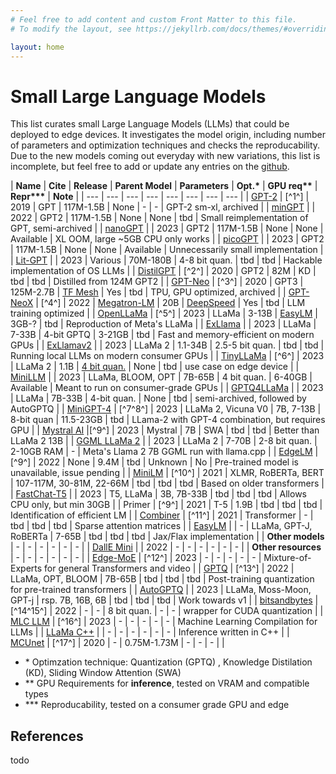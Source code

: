 ```yaml
---
# Feel free to add content and custom Front Matter to this file.
# To modify the layout, see https://jekyllrb.com/docs/themes/#overriding-theme-defaults

layout: home
---
```

<style>
    .wrapper {
        margin-left: 30px;
    }
    .home {
        width: 230%;
    }

    table th:first-of-type {
    width: 12%;
    }
    table th:nth-of-type(2) {
    width: 3%;
    }
    table th:nth-of-type(3) {
    width: 3%;
    }
    table th:nth-of-type(4) {
    width: 15%;
    }
    table th:nth-of-type(5) {
    width: 10%;
    }
    table th:nth-of-type(6) {
    width: 10%;
    }
    table th:nth-of-type(7) {
    width: 10%;
    }
    table th:nth-of-type(8) {
    width: 10%;
    }
    table th:nth-of-type(9) {
    width: 40%;
    }
</style>

# Small Large Language Models

This list curates small Large Language Models (LLMs) that could be deployed to edge devices. It investigates the model origin, including number of parameters and optimization techniques and checks the reproducability. Due to the new models coming out everyday with new variations, this list is incomplete, but feel free to add or update any entries on the [github](https://github.com/rvandernoort/SmallLLMs).

<div class="table-wrapper" markdown="block">

| **Name** | **Cite** | **Release** | **Parent Model** | **Parameters** | **Opt.\*** |  **GPU req\*\*** | **Repr\*\*\*** | **Note** |
| --- | --- | --- | --- | --- | --- | --- | --- |
| [GPT-2](https://github.com/openai/gpt-2) | [^1^] | 2019 | GPT | 117M-1.5B | None | - | - | GPT-2 sm-xl, archived |
| [minGPT](https://github.com/karpathy/minGPT) | | 2022 | GPT2 | 117M-1.5B | None |  None | tbd | Small reimplementation of GPT, semi-archived |
| [nanoGPT](https://github.com/karpathy/nanoGPT) | | 2023 | GPT2 | 117M-1.5B | None | None | Available | XL OOM, large ~5GB CPU only works |
| [picoGPT](https://github.com/jaymody/picoGPT) | | 2023 | GPT2 | 117M-1.5B | None | None | Available | Unnecessarily small implementation |
| [Lit-GPT](https://github.com/Lightning-AI/lit-gpt) | | 2023 | Various | 70M-180B | 4-8 bit quan. | tbd | tbd | Hackable implementation of OS LLMs |
| [DistilGPT](https://huggingface.co/distilgpt2?text=My+name+is+Thomas+and+my+main) | [^2^] | 2020 | GPT2 | 82M | KD | tbd | tbd | Distilled from 124M GPT2 |
| [GPT-Neo](https://github.com/EleutherAI/gpt-neo) | [^3^] | 2020 | GPT3 | 125M-2.7B | [TF Mesh](https://github.com/tensorflow/mesh) | Yes | tbd | TPU, GPU optimized, archived |
| [GPT-NeoX](https://github.com/EleutherAI/gpt-neox/) | [^4^] | 2022 | [Megatron-LM](https://github.com/NVIDIA/Megatron-LM) | 20B | [DeepSpeed](https://www.deepspeed.ai) | Yes | tbd | LLM training optimized |
| [OpenLLaMa](https://github.com/openlm-research/open_llama) | [^5^] | 2023 | LLaMa | 3-13B | [EasyLM](https://github.com/young-geng/EasyLM) | 3GB-? | tbd | Reproduction of Meta's LLaMa |
| [ExLlama](https://github.com/turboderp/exllama) | | 2023 | LLaMa | 7-33B | 4-bit GPTQ | 3-21GB | tbd | Fast and memory-efficient on modern GPUs |
| [ExLlamav2](https://github.com/turboderp/exllamav2) | | 2023 | LLaMa 2 |  1.1-34B | 2.5-5 bit quan. | tbd | tbd | Running local LLMs on modern consumer GPUs |
| [TinyLLaMa](https://github.com/jzhang38/TinyLlama) | [^6^] | 2023 | LLaMa 2 | 1.1B |  [4 bit quan.](https://huggingface.co/TheBloke/TinyLlama-1.1B-Chat-v0.3-GGUF) | None | tbd | use case on edge device |
| [MiniLLM](https://github.com/kuleshov/minillm) | | 2023 | LLaMa, BLOOM, OPT | 7B-65B | 4 bit quan. | 6-40GB | Available | Meant to run on consumer-grade GPUs |
| [GPTQ4LLaMa](https://github.com/qwopqwop200/GPTQ-for-LLaMa) | | 2023 | LLaMa | 7B-33B | 4-bit quan. | None | tbd | semi-archived, followed by AutoGPTQ |
| [MiniGPT-4](https://github.com/Vision-CAIR/MiniGPT-4) | [^7^8^] | 2023 | LLaMa 2, Vicuna V0 | 7B, 7-13B | 8-bit quan | 11.5-23GB | tbd | LLama-2 with GPT-4 combination, but requires GPU |
| [Mystral AI](https://github.com/mistralai/mistral-src) |[^9^] | 2023 | Mystral | 7B | SWA | tbd | tbd | Better than LLaMa 2 13B |
| [GGML LLaMa 2](https://huggingface.co/EDGE-AI/EDGE_0-7B_GGML) | | 2023 | LLaMa 2 | 7-70B | 2-8 bit quan. | 2-10GB RAM | - | Meta's Llama 2 7B GGML run with llama.cpp |
| [EdgeLM](https://github.com/microsoft/unilm/tree/master/edgelm) | [^9^] | 2022 | None | 9.4M | tbd | Unknown | No | Pre-trained model is unavailable, issue pending |
| [MiniLM](https://github.com/microsoft/unilm/tree/master/minilm) | [^10^] | 2021 | XLMR, RoBERTa, BERT | 107-117M, 30-81M, 22-66M | tbd | tbd | tbd | Based on older transformers |
| [FastChat-T5](https://github.com/lm-sys/FastChat#FastChat-T5) | | 2023 | T5, LLaMa | 3B, 7B-33B | tbd | tbd | tbd | Allows CPU only, but min 30GB |
| Primer | [^9^] | 2021 | T-5 | 1.9B | tbd | tbd | tbd | Identification of efficient LM |
| [Combiner](https://github.com/google-research/google-research/tree/master/combiner) | [^11^] | 2021 | Transformer | - | tbd | tbd | tbd | Sparse attention matrices |
| [EasyLM](https://github.com/young-geng/EasyLM/tree/main) | | - | LLaMa, GPT-J, RoBERTa | 7-65B | tbd | tbd | tbd | Jax/Flax implementation |
| **Other models** | - | - | - | - | - | - |
| [DallE Mini](https://github.com/borisdayma/dalle-mini) | | 2022 | - | - | - | - | - | - |
| **Other resources** | - | - | - | - | - | - |
| [Edge-MoE](https://github.com/sharc-lab/Edge-MoE) | [^12^] | 2023 | - | - | - | - | - | Mixture-of-Experts for general Transformers and video |
| [GPTQ](https://github.com/IST-DASLab/gptq) | [^13^] | 2022 | LLaMa, OPT, BLOOM | 7B-65B | tbd | tbd | tbd | Post-training quantization for pre-trained transformers |
| [AutoGPTQ](https://github.com/PanQiWei/AutoGPTQ) | | 2023 | LLaMa, Moss-Moon, GPT-j | rsp. 7B, 16B, 6B | tbd | tbd | tbd | Work towards v1 |
| [bitsandbytes](https://github.com/TimDettmers/bitsandbytes) | [^14^15^] | 2022 | - | - | 8 bit quan. | - | - | wrapper for CUDA quantization |
| [MLC LLM](https://github.com/mlc-ai/mlc-llm) | [^16^] | 2023 | - | - | - | - | - | Machine Learning Compilation for LLMs |
| [LLaMa C++](https://github.com/ggerganov/llama.cpp/) | | - | - | - | - | - | - | Inference written in C++ |
| [MCUnet](https://github.com/mit-han-lab/mcunet) | [^17^] | 2020 | - | 0.75M-1.73M | - | - | - | |

</div>

- \* Optimzation technique: Quantization (GPTQ) , Knowledge Distilation (KD), Sliding Window Attention (SWA)
- \*\* GPU Requirements for **inference**, tested on VRAM and compatible types
- \*\*\* Reproducability, tested on a consumer grade GPU and edge 

## References

todo
